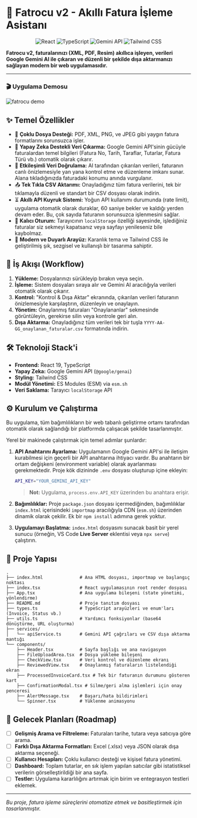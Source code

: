 # 🤖 Fatrocu v2 - Akıllı Fatura İşleme Asistanı

<div align="center">
  <img src="https://img.shields.io/badge/React-19-blue?style=for-the-badge&logo=react" alt="React" />
  <img src="https://img.shields.io/badge/TypeScript-5-blue?style=for-the-badge&logo=typescript" alt="TypeScript" />
  <img src="https://img.shields.io/badge/Google-Gemini_API-blueviolet?style=for-the-badge&logo=google-gemini" alt="Gemini API" />
  <img src="https://img.shields.io/badge/Tailwind_CSS-3-cyan?style=for-the-badge&logo=tailwind-css" alt="Tailwind CSS" />
</div>

**Fatrocu v2, faturalarınızı (XML, PDF, Resim) akıllıca işleyen, verileri Google Gemini AI ile çıkaran ve düzenli bir şekilde dışa aktarmanızı sağlayan modern bir web uygulamasıdır.**

---

### 🎬 Uygulama Demosu
![fatrocu demo](https://github.com/user-attachments/assets/dc30f820-33d7-4373-a96d-092164348bbc)



## ✨ Temel Özellikler

-   📄 **Çoklu Dosya Desteği:** PDF, XML, PNG, ve JPEG gibi yaygın fatura formatlarını sorunsuzca işler.
-   🧠 **Yapay Zeka Destekli Veri Çıkarma:** Google Gemini API'sinin gücüyle faturalardan temel bilgileri (Fatura No, Tarih, Taraflar, Tutarlar, Fatura Türü vb.) otomatik olarak çıkarır.
-   🎨 **Etkileşimli Veri Doğrulama:** AI tarafından çıkarılan verileri, faturanın canlı önizlemesiyle yan yana kontrol etme ve düzenleme imkanı sunar. Alana tıkladığınızda faturadaki konumu anında vurgulanır.
-   📤 **Tek Tıkla CSV Aktarımı:** Onayladığınız tüm fatura verilerini, tek bir tıklamayla düzenli ve standart bir CSV dosyası olarak indirin.
-   ⏳ **Akıllı API Kuyruk Sistemi:** Yoğun API kullanımı durumunda (rate limit), uygulama otomatik olarak duraklar, 60 saniye bekler ve kaldığı yerden devam eder. Bu, çok sayıda faturanın sorunsuzca işlenmesini sağlar.
-   💾 **Kalıcı Oturum:** Tarayıcının `localStorage` özelliği sayesinde, işlediğiniz faturalar siz sekmeyi kapatsanız veya sayfayı yenileseniz bile kaybolmaz.
-   💅 **Modern ve Duyarlı Arayüz:** Karanlık tema ve Tailwind CSS ile geliştirilmiş şık, sezgisel ve kullanışlı bir tasarıma sahiptir.

## 🚀 İş Akışı (Workflow)

1.  **Yükleme:** Dosyalarınızı sürükleyip bırakın veya seçin.
2.  **İşleme:** Sistem dosyaları sıraya alır ve Gemini AI aracılığıyla verileri otomatik olarak çıkarır.
3.  **Kontrol:** "Kontrol & Dışa Aktar" ekranında, çıkarılan verileri faturanın önizlemesiyle karşılaştırın, düzenleyin ve onaylayın.
4.  **Yönetim:** Onaylanmış faturaları "Onaylananlar" sekmesinde görüntüleyin, gerekirse silin veya kontrole geri alın.
5.  **Dışa Aktarma:** Onayladığınız tüm verileri tek bir tuşla `YYYY-AA-GG_onaylanan_faturalar.csv` formatında indirin.

## 🛠️ Teknoloji Stack'i

-   **Frontend:** React 19, TypeScript
-   **Yapay Zeka:** Google Gemini API (`@google/genai`)
-   **Styling:** Tailwind CSS
-   **Modül Yönetimi:** ES Modules (ESM) via `esm.sh`
-   **Veri Saklama:** Tarayıcı `localStorage` API

## ⚙️ Kurulum ve Çalıştırma

Bu uygulama, tüm bağımlılıkların bir web tabanlı geliştirme ortamı tarafından otomatik olarak sağlandığı bir platformda çalışacak şekilde tasarlanmıştır.

Yerel bir makinede çalıştırmak için temel adımlar şunlardır:

1.  **API Anahtarını Ayarlama:**
    Uygulamanın Google Gemini API'si ile iletişim kurabilmesi için geçerli bir API anahtarına ihtiyacı vardır. Bu anahtarın bir ortam değişkeni (environment variable) olarak ayarlanması gerekmektedir. Proje kök dizininde `.env` dosyası oluşturup içine ekleyin:
    ```bash
    API_KEY="YOUR_GEMINI_API_KEY"
    ```
    > **Not:** Uygulama, `process.env.API_KEY` üzerinden bu anahtara erişir.

2.  **Bağımlılıklar:**
    Proje `package.json` dosyası içermediğinden, bağımlılıklar `index.html` içerisindeki `importmap` aracılığıyla CDN (`esm.sh`) üzerinden dinamik olarak çekilir. Ek bir `npm install` adımına gerek yoktur.

3.  **Uygulamayı Başlatma:**
    `index.html` dosyasını sunacak basit bir yerel sunucu (örneğin, VS Code **Live Server** eklentisi veya `npx serve`) çalıştırın.

## 📂 Proje Yapısı

```
.
├── index.html              # Ana HTML dosyası, importmap ve başlangıç noktası
├── index.tsx               # React uygulamasının root render dosyası
├── App.tsx                 # Ana uygulama bileşeni (state yönetimi, yönlendirme)
├── README.md               # Proje tanıtım dosyası
├── types.ts                # TypeScript arayüzleri ve enum'ları (Invoice, Status vb.)
├── utils.ts                # Yardımcı fonksiyonlar (base64 dönüştürme, URL oluşturma)
├── services/
│   └── apiService.ts       # Gemini API çağrıları ve CSV dışa aktarma mantığı
└── components/
    ├── Header.tsx          # Sayfa başlığı ve ana navigasyon
    ├── FileUploadArea.tsx  # Dosya yükleme bileşeni
    ├── CheckView.tsx       # Veri kontrol ve düzenleme ekranı
    ├── ReviewedView.tsx    # Onaylanmış faturaların listelendiği ekran
    ├── ProcessedInvoiceCard.tsx # Tek bir faturanın durumunu gösteren kart
    ├── ConfirmationModal.tsx # Silme/geri alma işlemleri için onay penceresi
    ├── AlertMessage.tsx    # Başarı/hata bildirimleri
    └── Spinner.tsx         # Yüklenme animasyonu
```

## 🔮 Gelecek Planları (Roadmap)

-   [ ] **Gelişmiş Arama ve Filtreleme:** Faturaları tarihe, tutara veya satıcıya göre arama.
-   [ ] **Farklı Dışa Aktarma Formatları:** Excel (.xlsx) veya JSON olarak dışa aktarma seçeneği.
-   [ ] **Kullanıcı Hesapları:** Çoklu kullanıcı desteği ve kişisel fatura yönetimi.
-   [ ] **Dashboard:** Toplam tutarlar, en sık işlem yapılan satıcılar gibi istatistiksel verilerin görselleştirildiği bir ana sayfa.
-   [ ] **Testler:** Uygulama kararlılığını artırmak için birim ve entegrasyon testleri eklemek.

---
*Bu proje, fatura işleme süreçlerini otomatize etmek ve basitleştirmek için tasarlanmıştır.*
